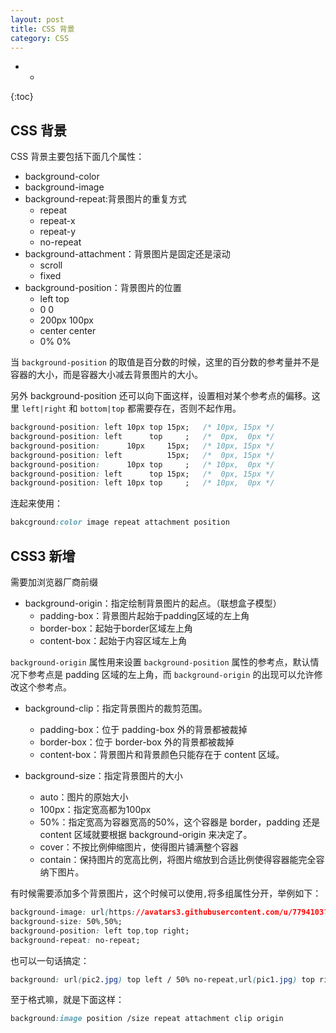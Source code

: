 ```yaml
---
layout: post
title: CSS 背景
category: CSS
---
```


- *
{:toc}

## CSS 背景

CSS 背景主要包括下面几个属性：

+ background-color
+ background-image
+ background-repeat:背景图片的重复方式
  + repeat
  + repeat-x
  + repeat-y
  + no-repeat
+ background-attachment：背景图片是固定还是滚动
  + scroll
  + fixed
+ background-position：背景图片的位置
  + left top
  + 0 0
  + 200px 100px
  + center center
  + 0% 0%

当 `background-position` 的取值是百分数的时候，这里的百分数的参考量并不是容器的大小，而是容器大小减去背景图片的大小。

另外 background-position 还可以向下面这样，设置相对某个参考点的偏移。这里 `left|right`  和 `bottom|top` 都需要存在，否则不起作用。

```css
background-position: left 10px top 15px;   /* 10px, 15px */
background-position: left      top     ;   /*  0px,  0px */
background-position:      10px     15px;   /* 10px, 15px */
background-position: left          15px;   /*  0px, 15px */
background-position:      10px top     ;   /* 10px,  0px */
background-position: left      top 15px;   /*  0px, 15px */
background-position: left 10px top     ;   /* 10px,  0px */
```

连起来使用：

```css
bakcground:color image repeat attachment position
```

## CSS3 新增

需要加浏览器厂商前缀

+ background-origin：指定绘制背景图片的起点。（联想盒子模型）
  + padding-box：背景图片起始于padding区域的左上角
  + border-box：起始于border区域左上角
  + content-box：起始于内容区域左上角

`background-origin` 属性用来设置 `background-position` 属性的参考点，默认情况下参考点是 padding 区域的左上角，而 `background-origin` 的出现可以允许修改这个参考点。


+ background-clip：指定背景图片的裁剪范围。
  + padding-box：位于 padding-box 外的背景都被裁掉
  + border-box：位于 border-box 外的背景都被裁掉
  + content-box：背景图片和背景颜色只能存在于 content 区域。



+ background-size：指定背景图片的大小
  + auto：图片的原始大小
  + 100px：指定宽高都为100px
  + 50%：指定宽高为容器宽高的50%，这个容器是 border，padding 还是 content 区域就要根据 background-origin 来决定了。
  + cover：不按比例伸缩图片，使得图片铺满整个容器
  + contain：保持图片的宽高比例，将图片缩放到合适比例使得容器能完全容纳下图片。

有时候需要添加多个背景图片，这个时候可以使用`,`将多组属性分开，举例如下：

```css
background-image: url(https://avatars3.githubusercontent.com/u/7794103?v=3&s=460),url(https://ss1.baidu.com/6ONXsjip0QIZ8tyhnq/it/u=3415372198,2864505025&fm=58);
background-size: 50%,50%;
background-position: left top,top right;
background-repeat: no-repeat;
```

也可以一句话搞定：

```css
background: url(pic2.jpg) top left / 50% no-repeat,url(pic1.jpg) top right /50% no-repeat;
```

至于格式嘛，就是下面这样：

```css
background:image position /size repeat attachment clip origin
```
